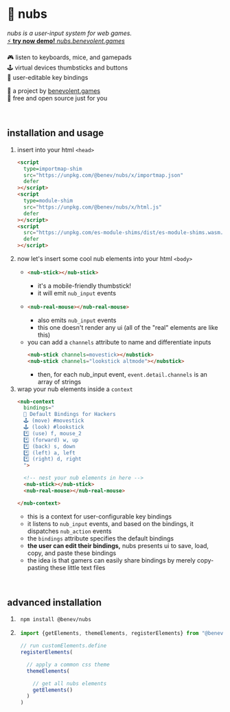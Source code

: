 
🔘 nubs
=======

*nubs is a user-input system for web games.*  
[⚡ **try now demo!** *nubs.benevolent.games*](https://nubs.benevolent.games/)  

🎮 listen to keyboards, mice, and gamepads  
🕹️ virtual devices thumbsticks and buttons  
📝 user-editable key bindings  

👼 a project by [benevolent.games](https://benevolent.games/)  
💖 free and open source just for you  

<br/>

## installation and usage

1. insert into your html `<head>`
    ```html
    <script
      type=importmap-shim
      src="https://unpkg.com/@benev/nubs/x/importmap.json"
      defer
    ></script>
    <script
      type=module-shim
      src="https://unpkg.com/@benev/nubs/x/html.js"
      defer
    ></script>
    <script
      src="https://unpkg.com/es-module-shims/dist/es-module-shims.wasm.js"
      defer
    ></script>
    ```
1. now let's insert some cool nub elements into your html `<body>`
    - ```html
      <nub-stick></nub-stick>
      ```
      - it's a mobile-friendly thumbstick!
      - it will emit `nub_input` events
    - ```html
      <nub-real-mouse></nub-real-mouse>
      ```
      - also emits `nub_input` events
      - this one doesn't render any ui (all of the "real" elements are like this)
    - you can add a `channels` attribute to name and differentiate inputs
      ```html
      <nub-stick channels=movestick></nubstick>
      <nub-stick channels="lookstick altmode"></nubstick>
      ```
      - then, for each nub_input event, `event.detail.channels` is an array of strings
1. wrap your nub elements inside a `context`
    ```html
    <nub-context
      bindings="
      👼 Default Bindings for Hackers
      🕹️ (move) #movestick
      🕹️ (look) #lookstick
      *️⃣ (use) f, mouse_2
      *️⃣ (forward) w, up
      *️⃣ (back) s, down
      *️⃣ (left) a, left
      *️⃣ (right) d, right
      ">

      <!-- nest your nub elements in here -->
      <nub-stick></nub-stick>
      <nub-real-mouse></nub-real-mouse>

    </nub-context>
    ```
    - this is a context for user-configurable key bindings
    - it listens to `nub_input` events, and based on the bindings, it dispatches `nub_action` events
    - the `bindings` attribute specifies the default bindings
    - **the user can edit their bindings,** nubs presents ui to save, load, copy, and paste these bindings
    - the idea is that gamers can easily share bindings by merely copy-pasting these little text files

<br/>

## advanced installation

1. ```sh
    npm install @benev/nubs
    ```
1. ```js
    import {getElements, themeElements, registerElements} from "@benev/nubs"

    // run customElements.define
    registerElements(

      // apply a common css theme
      themeElements(

        // get all nubs elements
        getElements()
      )
    )
    ```
